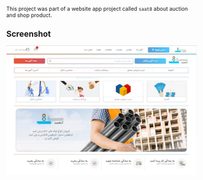 This project was part of a website app project called `saat8` about auction and shop product.
## Screenshot
![picture](public/s8.JPG)